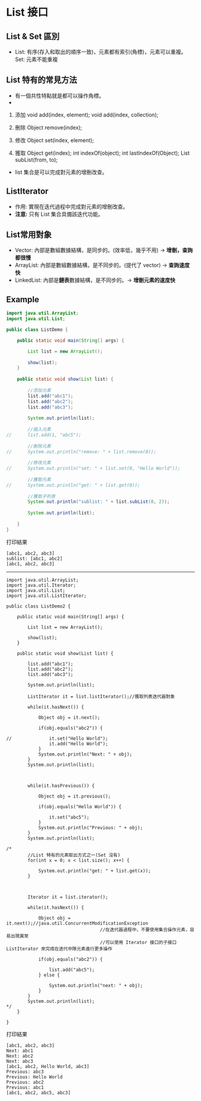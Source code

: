 # List 接口

## List & Set 區別
- List: 有序(存入和取出的順序一致)，元素都有索引(角標)，元素可以重複。
  Set: 元素不能重複

## List 特有的常見方法
- 有一個共性特點就是都可以操作角標。
- 
1. 添加
void add(index, element);
void add(index, collection);

2. 刪除
Object remove(index);

3. 修改
Object set(index, element);

4. 獲取
Object get(index);
int indexOf(object);
int lastIndexOf(Object);
List subList(from, to);

- list 集合是可以完成對元素的增刪改查。

## ListIterator
- 作用: 實現在迭代過程中完成對元素的增刪改查。
- **注意:** 只有 List 集合具備該迭代功能。

## List常用對象
- Vector: 內部是數組數據結構，是同步的。(效率低，幾乎不用) -> **增刪，查詢都很慢** 
- ArrayList: 內部是數組數據結構，是不同步的。(提代了 vector) -> **查詢速度快**
- LinkedList: 內部是**鏈表**數據結構，是不同步的。-> **增刪元素的速度快**

## Example
```java
import java.util.ArrayList;
import java.util.List;

public class ListDemo {

	public static void main(String[] args) {

		List list = new ArrayList();
		
		show(list);
	}
	
	public static void show(List list) {
		
		//添加元素
		list.add("abc1");
		list.add("abc2");
		list.add("abc3");
		
		System.out.println(list);
		
		//插入元素
//		list.add(1, "abc5");
		
		//刪除元素
//		System.out.println("remove: " + list.remove(0));
		
		//修改元素
//		System.out.println("set: " + list.set(0, "Hello World"));
		
		//獲取元素
//		System.out.println("get: " + list.get(0));
		
		//獲取子列表
		System.out.println("sublist: " + list.subList(0, 2));
		
		System.out.println(list);
		
	}
}
```
打印結果
```
[abc1, abc2, abc3]
sublist: [abc1, abc2]
[abc1, abc2, abc3]
```
---
```
import java.util.ArrayList;
import java.util.Iterator;
import java.util.List;
import java.util.ListIterator;

public class ListDemo2 {

	public static void main(String[] args) {
		
		List list = new ArrayList();
		
		show(list);
	}
	
	public static void show(List list) {
		
		list.add("abc1");
		list.add("abc2");
		list.add("abc3");
		
		System.out.println(list);
		
		ListIterator it = list.listIterator();//獲取列表迭代器對象
		
		while(it.hasNext()) {
			
			Object obj = it.next();
			
			if(obj.equals("abc2")) {
				
//				it.set("Hello World");
				it.add("Hello World");
			}
			System.out.println("Next: " + obj);
		}
		System.out.println(list);
		
		
		
		while(it.hasPrevious()) {
			
			Object obj = it.previous();
			
			if(obj.equals("Hello World")) {
				
				it.set("abc5");
			}
			System.out.println("Previous: " + obj);
		}
		System.out.println(list);
		
/*		
		//List 特有的元素取出方式之一(Set 沒有) 
		for(int x = 0; x < list.size(); x++) {
			
			System.out.println("get: " + list.get(x));
		}
		
		
		
		Iterator it = list.iterator();
		
		while(it.hasNext()) {
			
			Object obj = it.next();//java.util.ConcurrentModificationException
								   //在迭代器過程中，不要使用集合操作元素，容易出現異常
								   //可以使用 Iterator 接口的子接口 ListIterator 來完成在迭代中隊元素進行更多操作
			
			if(obj.equals("abc2")) {
				
				list.add("abc5");
			} else {
			
				System.out.println("next: " + obj);
			}
		}
		System.out.println(list);
*/		
	}

}
```
打印結果
```
[abc1, abc2, abc3]
Next: abc1
Next: abc2
Next: abc3
[abc1, abc2, Hello World, abc3]
Previous: abc3
Previous: Hello World
Previous: abc2
Previous: abc1
[abc1, abc2, abc5, abc3]
```

